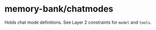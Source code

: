 # memory-bank/chatmodes

Holds chat mode definitions. See Layer 2 constraints for `model` and `tools`.

